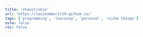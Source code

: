 ```yaml
---
title: 'shawstinkie'
url: 'https://taxinumber1729.github.io/'
tags: ['programming', 'learning', 'personal', 'niche things']
nsfw: false
rss: false
---
```

